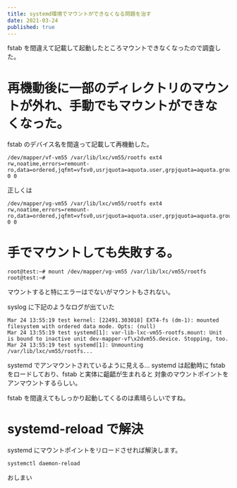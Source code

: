 ```yaml
---
title: systemd環境でマウントができなくなる問題を治す
date: 2021-03-24
published: true
---
```


fstab を間違えて記載して起動したところマウントできなくなったので調査した。

# 再機動後に一部のディレクトリのマウントが外れ、手動でもマウントができなくなった。

fstab のデバイス名を間違って記載して再機動した。

```shell
/dev/mapper/vf-vm55 /var/lib/lxc/vm55/rootfs ext4 rw,noatime,errors=remount-ro,data=ordered,jqfmt=vfsv0,usrjquota=aquota.user,grpjquota=aquota.group 0 0
```

正しくは

```shell
/dev/mapper/vg-vm55 /var/lib/lxc/vm55/rootfs ext4 rw,noatime,errors=remount-ro,data=ordered,jqfmt=vfsv0,usrjquota=aquota.user,grpjquota=aquota.group 0 0
```

# 手でマウントしても失敗する。

```shell
root@test:~# mount /dev/mapper/vg-vm55 /var/lib/lxc/vm55/rootfs
root@test:~#
```

マウントすると特にエラーはでないがマウントもされない。

syslog に下記のようなログが出ていた

```shell
Mar 24 13:55:19 test kernel: [22491.303018] EXT4-fs (dm-1): mounted filesystem with ordered data mode. Opts: (null)
Mar 24 13:55:19 test systemd[1]: var-lib-lxc-vm55-rootfs.mount: Unit is bound to inactive unit dev-mapper-vf\x2dvm55.device. Stopping, too.
Mar 24 13:55:19 test systemd[1]: Unmounting /var/lib/lxc/vm55/rootfs...
```

systemd でアンマウントされているように見える…
systemd は起動時に fstab をロードしており、fstab と実体に齟齬が生まれると
対象のマウントポイントをアンマウントするらしい。

fstab を間違えてもしっかり起動してくるのは素晴らしいですね。

# systemd-reload で解決

systemd にマウントポイントをリロードさせれば解決します。

```shell
systemctl daemon-reload
```

おしまい

